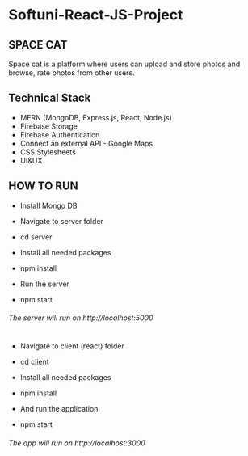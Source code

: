 # Softuni-React-JS-Project

## SPACE CAT
Space cat is a platform where users can upload and store photos and browse, rate photos from other users.

## Technical Stack

- MERN (MongoDB, Express.js, React, Node.js)
- Firebase Storage
- Firebase Authentication
- Connect an external API - Google Maps
- CSS Stylesheets
- UI&UX

## HOW TO RUN

- Install Mongo DB
- Navigate to server folder
- cd server

- Install all needed packages
- npm install

- Run the server
- npm start

###### The server will run on http://localhost:5000

# 

- Navigate to client (react) folder
- cd client

- Install all needed packages
- npm install

- And run the application
- npm start

###### The app will run on http://localhost:3000
